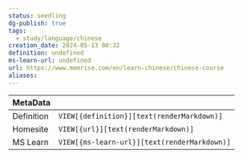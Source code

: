 ```yaml
---
status: seedling
dg-publish: true
tags:
  - study/language/chinese
creation_date: 2024-05-13 00:32
definition: undefined
ms-learn-url: undefined
url: https://www.memrise.com/en/learn-chinese/chinese-course
aliases:
---
```


| MetaData   |                                              |
| ---------- | -------------------------------------------- |
| Definition | `VIEW[{definition}][text(renderMarkdown)]`   |
| Homesite   | `VIEW[{url}][text(renderMarkdown)]`          |
| MS Learn   | `VIEW[{ms-learn-url}][text(renderMarkdown)]` |
